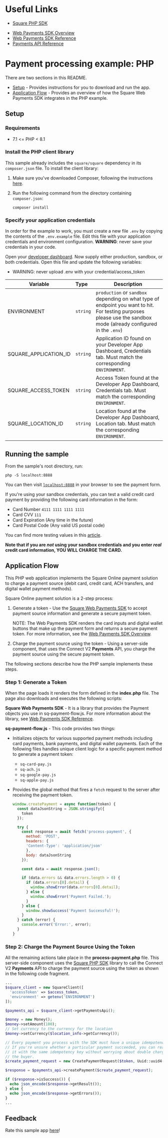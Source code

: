 # Useful Links

* [Square PHP SDK](https://developer.squareup.com/docs/sdks/php)
- [Web Payments SDK Overview](https://developer.squareup.com/docs/web-payments/overview)
- [Web Payments SDK Reference](https://developer.squareup.com/reference/sdks/web/payments)
- [Payments API Reference](https://developer.squareup.com/reference/square/payments-api)

# Payment processing example: PHP

There are two sections in this README.

- [Setup](#setup) - Provides instructions for you to download and run the app.
- [Application Flow](#application-flow) - Provides an overview of how the Square Web Payments SDK integrates in the PHP example.

## Setup

### Requirements

* 7.1 <= PHP < 8.1

### Install the PHP client library

This sample already includes the `square/square` dependency in its `composer.json`
file. To install the client library:

1. Make sure you've downloaded Composer, following the instructions
[here](https://getcomposer.org/download/).

2. Run the following command from the directory containing `composer.json`:

    ```
    composer install
    ```

### Specify your application credentials

In order for the example to work, you must create a new file `.env` by copying the contents of the `.env.example` file. Edit this file with your application credentials and environment configuration.
   <b>WARNING</b>: never save your credentials in your code.


Open your [developer dashboard](https://developer.squareup.com/apps). Now supply either production, sandbox, or both credentials. Open this file and update the following variables:
* WARNING: never upload .env with your credential/access_token

| Variable               |  Type    |   Description   |
|------------------------|:---------|-----------------|
| ENVIRONMENT            | `string` | `production` or `sandbox` depending on what type of endpoint you want to hit. For testing purposes please use the sandbox mode (already configured in the `.env`)   |
| SQUARE_APPLICATION_ID  | `string` | Application ID found on your Developer App Dashboard, Credentials tab. Must match the corresponding `ENVIRONMENT`.  |
| SQUARE_ACCESS_TOKEN    | `string` | Access Token found at the Developer App Dashboard, Credentials tab. Must match the corresponding `ENVIRONMENT`.  |
| SQUARE_LOCATION_ID     | `string` | Location found at the Developer App Dashboard, Location tab. Must match the corresponding `ENVIRONMENT`. |


## Running the sample

From the sample's root directory, run:

    php -S localhost:8888

You can then visit [`localhost:8888`](http://localhost:8888) in your browser to see the payment form.

If you're using your sandbox credentials, you can test a valid credit card
payment by providing the following card information in the form:

* Card Number `4111 1111 1111 1111`
* Card CVV `111`
* Card Expiration (Any time in the future)
* Card Postal Code (Any valid US postal code)

You can find more testing values in this [article](https://developer.squareup.com/docs/testing/test-values).

**Note that if you are _not_ using your sandbox credentials and you enter _real_
credit card information, YOU WILL CHARGE THE CARD.**

## Application Flow

This PHP web application implements the Square Online payment solution to charge a payment source (debit card, credit card, ACH transfers, and digital wallet payment methods).

Square Online payment solution is a 2-step process:

1. Generate a token - Use the [Square Web Payments SDK](https://developer.squareup.com/reference/sdks/web/payments) to accept payment source information and generate a secure payment token.

   NOTE: The Web Payments SDK renders the card inputs and digital wallet buttons that make up the payment form and returns a secure payment token. For more information, see the [Web Payments SDK Overview](https://developer.squareup.com/docs/web-payments/overview).

2. Charge the payment source using the token - Using a server-side component, that uses the Connect V2
   **Payments** API, you charge the payment source using the secure payment token.

The following sections describe how the PHP sample implements these steps.

### Step 1: Generate a Token

When the page loads it renders the form defined in the **index.php** file. The page also downloads and executes the following scripts:

**Square Web Payments SDK** - It is a library that provides the Payment objects you use in sq-payment-flow.js. For more information about the library, see [Web Payments SDK Reference](https://developer.squareup.com/reference/sdks/web/payments).

**sq-payment-flow.js** - This code provides two things:

- Initializes objects for various supported payment methods including card payments, bank payments, and digital wallet payments. Each of the following files handles unique client logic for a specific payment method to generate a payment token:

  - `sq-card-pay.js`
  - `sq-ach.js`
  - `sq-google-pay.js`
  - `sq-apple-pay.js`

- Provides the global method that fires a `fetch` request to the server after receiving the payment token.
  ```javascript
  window.createPayment = async function(token) {
    const dataJsonString = JSON.stringify({
      token
    });

    try {
      const response = await fetch('process-payment', {
        method: 'POST',
        headers: {
        'Content-Type': 'application/json'
        },
        body: dataJsonString
      });

      const data = await response.json();

      if (data.errors && data.errors.length > 0) {
        if (data.errors[0].detail) {
          window.showError(data.errors[0].detail);
        } else {
          window.showError('Payment Failed.');
        }
      } else {
        window.showSuccess('Payment Successful!');
      }
    } catch (error) {
      console.error('Error:', error);
    }
  }
  ```

### Step 2: Charge the Payment Source Using the Token

All the remaining actions take place in the **process-payment.php** file. This server-side component uses the [Square PHP SDK](https://developer.squareup.com/docs/sdks/php) library to call the Connect V2 **Payments** API to charge the payment source using the token as shown in the following code fragment. 
```php
...
$square_client = new SquareClient([
  'accessToken' => $access_token,  
  'environment' => getenv('ENVIRONMENT')
]);

$payments_api = $square_client->getPaymentsApi();

$money = new Money();
$money->setAmount(100);
// Set currency to the currency for the location
$money->setCurrency($location_info->getCurrency());

// Every payment you process with the SDK must have a unique idempotency key.
// If you're unsure whether a particular payment succeeded, you can reattempt
// it with the same idempotency key without worrying about double charging
// the buyer.
$create_payment_request = new CreatePaymentRequest($token, Uuid::uuid4(), $money);

$response = $payments_api->createPayment($create_payment_request);

if ($response->isSuccess()) {
  echo json_encode($response->getResult());
} else {
  echo json_encode($response->getErrors());
}
...
```

## Feedback
Rate this sample app [here](https://delighted.com/t/Z1xmKSqy)!